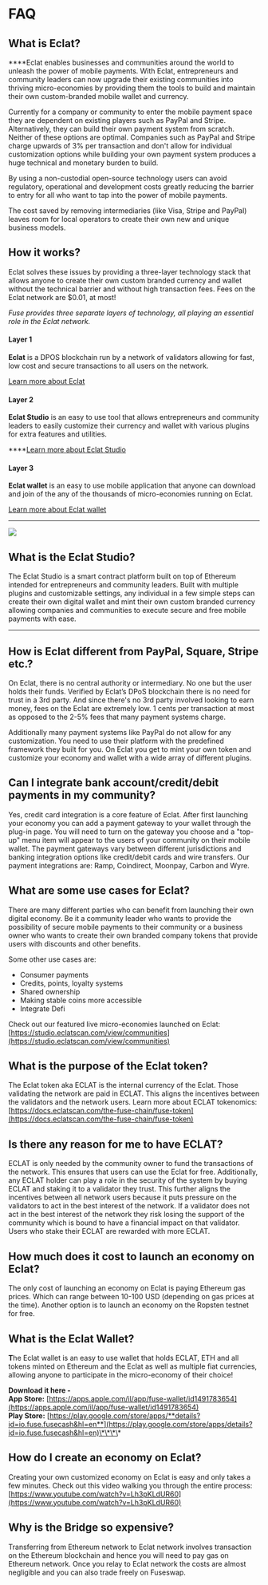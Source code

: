 # FAQ

## What is Eclat?

  
****Eclat enables businesses and communities around the world to unleash the power of mobile payments. With Eclat, entrepreneurs and community leaders can now upgrade their existing communities into thriving micro-economies by providing them the tools to build and maintain their own custom-branded mobile wallet and currency. 

Currently for a company or community to enter the mobile payment space they are dependent on existing players such as PayPal and Stripe. Alternatively, they can build their own payment system from scratch. Neither of these options are optimal. Companies such as PayPal and Stripe charge upwards of 3% per transaction and don't allow for individual customization options while building your own payment system produces a huge technical and monetary burden to build. 

By using a non-custodial open-source technology users can avoid regulatory, operational and development costs greatly reducing the barrier to entry for all who want to tap into the power of mobile payments. 

The cost saved by removing intermediaries \(like Visa, Stripe and PayPal\) leaves room for local operators to create their own new and unique business models.



## How it works? 

Eclat solves these issues by providing a three-layer technology stack that allows anyone to create their own custom branded currency and wallet without the technical barrier and without high transaction fees. Fees on the Eclat network are $0.01, at most!

_Fuse provides three separate layers of technology, all playing an essential role in the Eclat network._ 

#### **Layer 1**

**Eclat** is a DPOS blockchain run by a network of validators allowing for fast, low cost and secure transactions to all users on the network. 

[Learn more about Eclat](https://docs.eclatscan.com/become-a-validator/how-to-become-a-validator)

#### **Layer 2**

**Eclat Studio** is an easy to use tool that allows entrepreneurs and community leaders to easily customize their currency and wallet with various plugins for extra features and utilities.   
  
****[Learn more about Eclat Studio](https://docs.eclatscan.com/the-fuse-studio/overview)

#### **Layer 3**

**Eclat wallet** is an easy to use mobile application that anyone can download and join of the any of the thousands of micro-economies running on Eclat. 

[Learn more about Eclat wallet](https://docs.eclatscan.com/the-mobile-wallet/overview)  
****

![](../.gitbook/assets/stack-faq.jpg)

## **What is the Eclat Studio?**

The Eclat Studio is a smart contract platform built on top of Ethereum intended for entrepreneurs and community leaders. Built with multiple plugins and customizable settings, any individual in a few simple steps can create their own digital wallet and mint their own custom branded currency allowing companies and communities to execute secure and free mobile payments with ease.   
****

## **How is Eclat different from PayPal, Square, Stripe etc.?** 

On Eclat, there is no central authority or intermediary. No one but the user holds their funds. Verified by Eclat’s DPoS blockchain there is no need for trust in a 3rd party. And since there's no 3rd party involved looking to earn money, fees on the Eclat are extremely low. 1 cents per transaction at most as opposed to the 2-5% fees that many payment systems charge. 

Additionally many payment systems like PayPal do not allow for any customization. You need to use their platform with the predefined framework they built for you. On Eclat you get to mint your own token and customize your economy and wallet with a wide array of different plugins. 

## **Can I integrate bank account/credit/debit payments in my community?**

Yes, credit card integration is a core feature of Eclat. After first launching your economy you can add a payment gateway to your wallet through the plug-in page. You will need to turn on the gateway you choose and a "top-up" menu item will appear to the users of your community on their mobile wallet. The payment gateways vary between different jurisdictions and banking integration options like credit/debit cards and wire transfers. Our payment integrations are: Ramp, Coindirect, Moonpay, Carbon and Wyre.

## **What are some use cases for Eclat?** 

There are many different parties who can benefit from launching their own digital economy. Be it a community leader who wants to provide the possibility of secure mobile payments to their community or a business owner who wants to create their own branded company tokens that provide users with discounts and other benefits. 

Some other use cases are:

* Consumer payments
* Credits, points, loyalty systems
* Shared ownership
* Making stable coins more accessible
* Integrate Defi

Check out our featured live micro-economies launched on Eclat: [https://studio.eclatscan.com/view/communities](https://studio.eclatscan.com/view/communities)

## **What is the purpose of the Eclat token?** 

The Eclat token aka ECLAT is the internal currency of the Eclat.  Those validating the network are paid in ECLAT. This aligns the incentives between the validators and the network users. Learn more about ECLAT tokenomics: [https://docs.eclatscan.com/the-fuse-chain/fuse-token](https://docs.eclatscan.com/the-fuse-chain/fuse-token)

## **Is there any reason for me to have ECLAT?** 

ECLAT is only needed by the community owner to fund the transactions of the network. This ensures that users can use the Eclat for free. Additionally, any ECLAT holder can play a role in the security of the system by buying ECLAT and staking it to a validator they trust. This further aligns the incentives between all network users because it puts pressure on the validators to act in the best interest of the network. If a validator does not act in the best interest of the network they risk losing the support of the community which is bound to have a financial impact on that validator. Users who stake their ECLAT are rewarded with more ECLAT. 

## **How much does it cost to launch an economy on Eclat?**

The only cost of launching an economy on Eclat is paying Ethereum gas prices. Which can range between 10-100 USD \(depending on gas prices at the time\). Another option is to launch an economy on the Ropsten testnet for free. 

## **What is the Eclat Wallet?** 

**T**he Eclat wallet is an easy to use wallet that holds ECLAT, ETH and all tokens minted on Ethereum and the Eclat as well as multiple fiat currencies, allowing anyone to participate in the micro-economy of their choice!  
  
**Download it here -   
App Store:** [https://apps.apple.com/il/app/fuse-wallet/id1491783654](https://apps.apple.com/il/app/fuse-wallet/id1491783654)  
**Play Store:** [https://play.google.com/store/apps/**details?id=io.fuse.fusecash&hl=en**](https://play.google.com/store/apps/details?id=io.fuse.fusecash&hl=en)\*\*\*\*

## **How do I create an economy on Eclat?**

Creating your own customized economy on Eclat is easy and only takes a few minutes. Check out this video walking you through the entire process: [https://www.youtube.com/watch?v=Lh3pKLdUR60](https://www.youtube.com/watch?v=Lh3pKLdUR60)

## Why is the Bridge so expensive? 

Transferring from Ethereum network to Eclat network involves transaction on the Ethereum blockchain and hence you will need to pay gas on Ethereum network. Once you relay to Eclat network the costs are almost negligible and you can also trade freely on Fuseswap.

